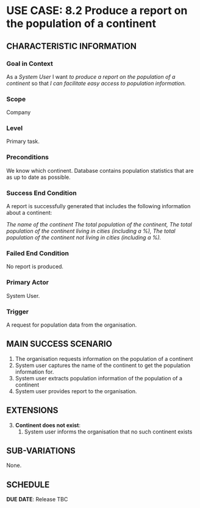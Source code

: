 # USE CASE: 8.2 Produce a report on the population of a continent

## CHARACTERISTIC INFORMATION

### Goal in Context

As a *System User* I want *to produce a report on the population of a continent* so that *I can facilitate easy access to population information.*

### Scope

Company

### Level

Primary task.

### Preconditions

We know which continent.  Database contains population statistics that are as up to date as possible.

### Success End Condition

A report is successfully generated that includes the following information about a continent:

*The name of the continent*
*The total population of the continent,*
*The total population of the continent living in cities (including a %),*
*The total population of the continent not living in cities (including a %).*


### Failed End Condition

No report is produced.

### Primary Actor

System User.

### Trigger

A request for population data from the organisation.

## MAIN SUCCESS SCENARIO

1. The organisation requests information on the population of a continent
2. System user captures the name of the continent to get the population information for.
3. System user extracts population information of the population of a continent
4. System user provides report to the organisation.

## EXTENSIONS

3. **Continent does not exist**:
    1. System user informs the organisation that no such continent exists

## SUB-VARIATIONS

None. 

## SCHEDULE

**DUE DATE**: Release TBC